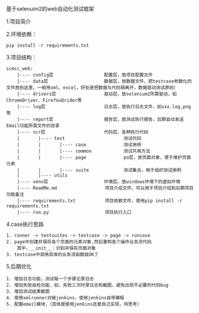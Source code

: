 基于selenuim2的web自动化测试框架

1.项目简介



2.环境依赖：

    pip install -r requirements.txt



3.项目结构：

    scmcc_web:
        |---- config层                   配置层，放项目配置文件
        |---- data层                     数据层，放数据文件，把testcase参数化的文件放到这里，一般用xml、excel，好处是把数据与代码隔离开，数据驱动测试原则）
        |---- drivers层                  驱动层，放selenium2所需驱动，如ChromeDriver、FirefoxDrider等
        |---- log层                      日志层，放执行日志文件，如xxx.log,png等
        |---- report层                   报告层，放测试执行报告，后期自动发送Email功能所需文件的目录
        |---- scr层                      代码层，各种执行代码
        |       |---- test                      测试代码
        |       |       |---- case              测试用例
        |       |       |---- common            测试共用方法
        |       |       |---- page              po层，放页面对象，便于维护页面元素
        |       |       |---- suite             测试集合，用于组织测试用例
        |       |---- utils
        |---- venv层                     环境层，放windows环境下的虚拟环境
        |---- ReadMe.md                  项目介绍文件，可以用于项目介绍和后期项目功能备注
        |---- requirements.txt           项目依赖文件，使用pip install -r requirements.txt
        |---- run.py                     项目执行入口







4.case执行思路
    
    1. runner -> testsuites -> testcase -> page -> runcase
    2. page中创建并保存各个页面的元素对象,然后重构各个操作业务流代码
        其中，__init__：识别并保存页面对象
    3. testcase中调用具体的业务流函数就OK了
    


5.后期优化

    1. 增加日志功能，测试每一个步骤记录日志
    2. 增加失败自检功能，如，失败三次时录日志和截图，避免出现不必要的代码bug
    3. 增加测试结果截图
    4. 使用xmlrunner对接jenkins，使用jenkins自带模板
    5. 配置email模块，（具体是使用jenkins还是自己实现，待思考）
    
    
    